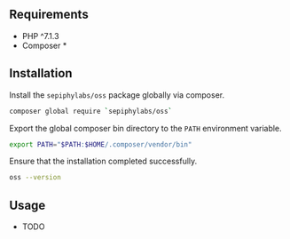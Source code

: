 ## Requirements

- PHP ^7.1.3
- Composer *

## Installation

Install the `sepiphylabs/oss` package globally via composer.

```bash
composer global require `sepiphylabs/oss`
```

Export the global composer bin directory to the `PATH` environment variable.

```bash
export PATH="$PATH:$HOME/.composer/vendor/bin"
```

Ensure that the installation completed successfully.

```bash
oss --version
```

## Usage

- TODO
